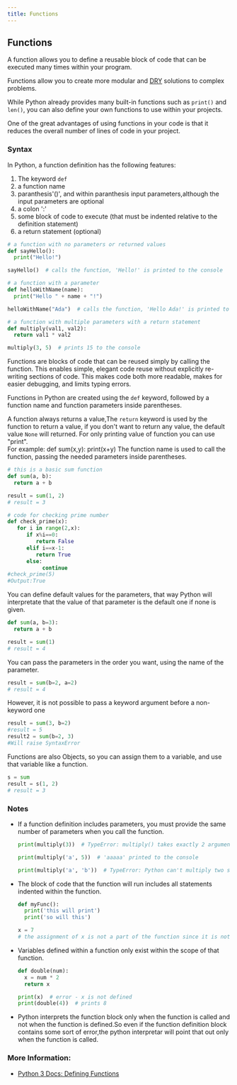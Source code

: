 ```yaml
---
title: Functions
---
```

## Functions

A function allows you to define a reusable block of code that can be executed many times within your program. 

Functions allow you to create more modular and [DRY](https://en.wikipedia.org/wiki/Don%27t_repeat_yourself) solutions to complex problems.

While Python already provides many built-in functions such as `print()` and `len()`, you can also define your own functions to use within your projects.

One of the great advantages of using functions in your code is that it reduces the overall number of lines of code in your project.

### Syntax

In Python, a function definition has the following features:

1. The keyword `def`
2. a function name
3. paranthesis'()', and within paranthesis input parameters,although the input parameters are optional
4. a colon ':'
5. some block of code to execute (that must be indented relative to the definition statement)
6. a return statement (optional)

```python
# a function with no parameters or returned values
def sayHello():
  print("Hello!")

sayHello()  # calls the function, 'Hello!' is printed to the console

# a function with a parameter
def helloWithName(name):
  print("Hello " + name + "!")

helloWithName("Ada")  # calls the function, 'Hello Ada!' is printed to the console

# a function with multiple parameters with a return statement
def multiply(val1, val2):
  return val1 * val2

multiply(3, 5)  # prints 15 to the console
```

Functions are blocks of code that can be reused simply by calling the function. This enables simple, elegant code reuse without explicitly re-writing sections of code. This makes code both more readable, makes for easier debugging, and limits typing errors. 

Functions in Python are created using the `def` keyword, followed by a function name and function parameters inside parentheses.

A function always returns a value,The `return` keyword is used by the function to return a value, if you don't want to return any value, the default value `None` will returned. 
For only printing value of function you can use "print".  
For example: 
            def sum(x,y):
               print(x+y)
The function name is used to call the function, passing the needed parameters inside parentheses.

```python
# this is a basic sum function
def sum(a, b):
  return a + b

result = sum(1, 2)
# result = 3
```
```python
# code for checking prime number
def check_prime(x):
   for i in range(2,x):
      if x%i==0:
         return False
      elif i==x-1:
         return True
      else:
           continue
#check_prime(5)
#Output:True
```
You can define default values for the parameters, that way Python will interpretate that the value of that parameter is the default one if none is given.

```python
def sum(a, b=3):
  return a + b

result = sum(1)
# result = 4
```

You can pass the parameters in the order you want, using the name of the parameter.

```python
result = sum(b=2, a=2)
# result = 4
```

However, it is not possible to pass a keyword argument before a non-keyword one

```Python
result = sum(3, b=2)
#result = 5
result2 = sum(b=2, 3)
#Will raise SyntaxError
```

Functions are also Objects, so you can assign them to a variable, and use that variable like a function.

```python
s = sum
result = s(1, 2)
# result = 3
```

### Notes

- If a function definition includes parameters, you must provide the same number of parameters when you call the function.

  ```python
  print(multiply(3))  # TypeError: multiply() takes exactly 2 arguments (0 given)

  print(multiply('a', 5))  # 'aaaaa' printed to the console

  print(multiply('a', 'b'))  # TypeError: Python can't multiply two strings
  ```

- The block of code that the function will run includes all statements indented within the function.

  ```python
  def myFunc():
    print('this will print')
    print('so will this')

  x = 7
  # the assignment of x is not a part of the function since it is not indented
  ```

- Variables defined within a function only exist within the scope of that function.

  ```python
  def double(num):
    x = num * 2
    return x

  print(x)  # error - x is not defined
  print(double(4))  # prints 8
  ```
- Python interprets the function block only when the function is called and not when the function is defined.So even if the function definition block contains some sort of error,the python interpretar will point that out only when the function is called. 
### More Information:
- <a href='https://docs.python.org/3/tutorial/controlflow.html#defining-functions' target='_blank' rel='nofollow'>Python 3 Docs: Defining Functions</a>

